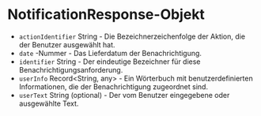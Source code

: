 # NotificationResponse-Objekt

* `actionIdentifier` String - Die Bezeichnerzeichenfolge der Aktion, die der Benutzer ausgewählt hat.
* `date` -Nummer - Das Lieferdatum der Benachrichtigung.
* `identifier` String - Der eindeutige Bezeichner für diese Benachrichtigungsanforderung.
* `userInfo` Record<String, any> - Ein Wörterbuch mit benutzerdefinierten Informationen, die der Benachrichtigung zugeordnet sind.
* `userText` String (optional) - Der vom Benutzer eingegebene oder ausgewählte Text.
